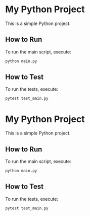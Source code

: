 # My Python Project

This is a simple Python project.

## How to Run

To run the main script, execute:

```bash
python main.py
```

## How to Test

To run the tests, execute:

```bash
pytest test_main.py
```

# My Python Project

This is a simple Python project.

## How to Run

To run the main script, execute:
```bash
python main.py
```

## How to Test

To run the tests, execute:
```bash
pytest test_main.py
```
